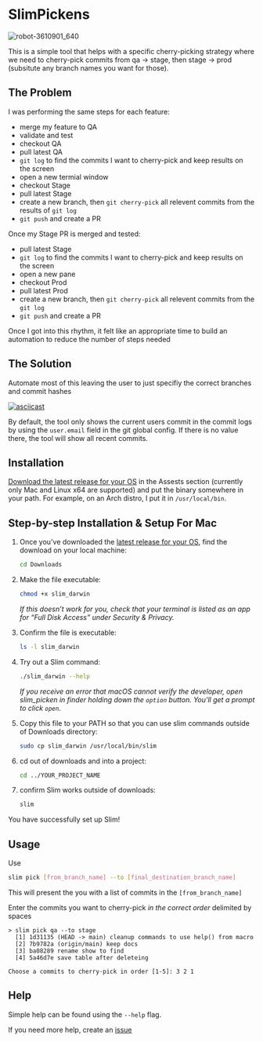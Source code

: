# SlimPickens

![robot-3610901_640](https://user-images.githubusercontent.com/42816/128962538-d81101dd-11c1-473b-895d-aad10b4c32f1.png)


This is a simple tool that helps with a specific cherry-picking strategy where we need to cherry-pick commits from
qa -> stage, then stage -> prod (subsitute any branch names you want for those).

## The Problem

I was performing the same steps for each feature:

* merge my feature to QA
* validate and test
* checkout QA
* pull latest QA
* `git log` to find the commits I want to cherry-pick and keep results on the screen
* open a new termial window
* checkout Stage
* pull latest Stage
* create a new branch, then `git cherry-pick` all relevent commits from the results of `git log`
* `git push` and create a PR

Once my Stage PR is merged and tested:

* pull latest Stage
* `git log` to find the commits I want to cherry-pick and keep results on the screen
* open a new pane
* checkout Prod
* pull latest Prod
* create a new branch, then `git cherry-pick` all relevent commits from the `git log`
* `git push` and create a PR

Once I got into this rhythm, it felt like an appropriate time to build an automation to
reduce the number of steps needed

## The Solution

Automate most of this leaving the user to just specifiy the correct branches and commit hashes

[![asciicast](https://asciinema.org/a/nLszBBjuSWjOzfvZFnKiaDWRh.png)](https://asciinema.org/a/nLszBBjuSWjOzfvZFnKiaDWRh)

By default, the tool only shows the current users commit in the commit logs by using the `user.email` field in the git global config.
If there is no value there, the tool will show all recent commits.

## Installation
[Download the latest release for your OS](https://github.com/silbermm/slim_pickens/releases) in the Assests section (currently only Mac and Linux x64 are supported) and put the binary somewhere in your path. For example, on an Arch distro, I put it in `/usr/local/bin`.

## Step-by-step Installation & Setup For Mac
1.  Once you've downloaded the [latest release for your OS](https://github.com/silbermm/slim_pickens/releases),
find the download on your local machine:  
    ```bash
    cd Downloads
    ```

2.  Make the file executable:
    ```bash
    chmod +x slim_darwin
    ```
    <em>If this doesn’t work for you, check that your terminal is listed as an app for “Full Disk Access” under Security & Privacy.</em>


3.  Confirm the file is executable: 
    ```bash
    ls -l slim_darwin
    ```
    
4.  Try out a Slim command:
    ```bash
    ./slim_darwin --help
    ```
    <em>If you receive an error that macOS cannot verify the developer, open slim_picken in finder holding down the `option` button. You'll get a prompt to click `open`.</em>

5.  Copy this file to your PATH so that you can use slim commands outside of Downloads directory: 
    ```bash
    sudo cp slim_darwin /usr/local/bin/slim
    ```
6.  cd out of downloads and into a project:
    ```bash
    cd ../YOUR_PROJECT_NAME
    ```
7. confirm Slim works outside of downloads:
    ```bash
    slim
    ```

You have successfully set up Slim!

## Usage

Use
```bash
slim pick [from_branch_name] --to [final_destination_branch_name]
```

This will present the you with a list of commits in the `[from_branch_name]`

Enter the commits you want to cherry-pick *in the correct order* delimited by spaces

```
> slim pick qa --to stage
  [1] 1d31135 (HEAD -> main) cleanup commands to use help() from macro
  [2] 7b9782a (origin/main) keep docs
  [3] ba08289 rename show to find
  [4] 5a46d7e save table after deleteing

Choose a commits to cherry-pick in order [1-5]: 3 2 1
```

## Help

Simple help can be found using the `--help` flag.

If you need more help, create an [issue](https://github.com/silbermm/slim_pickens/pulls)
